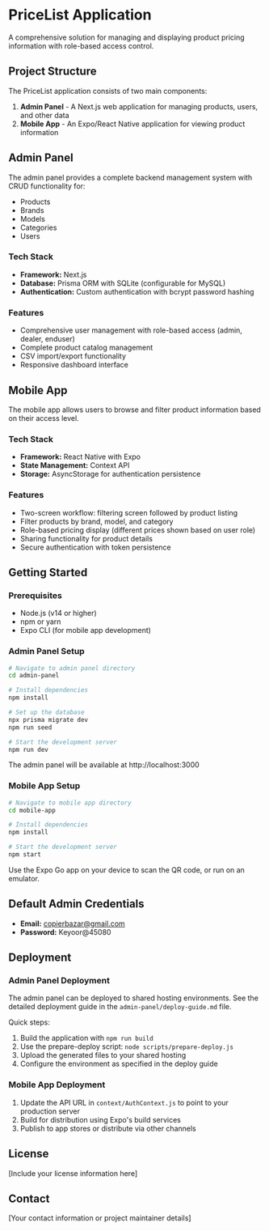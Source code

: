 # PriceList Application

A comprehensive solution for managing and displaying product pricing information with role-based access control.

## Project Structure

The PriceList application consists of two main components:

1. **Admin Panel** - A Next.js web application for managing products, users, and other data
2. **Mobile App** - An Expo/React Native application for viewing product information

## Admin Panel

The admin panel provides a complete backend management system with CRUD functionality for:

- Products
- Brands
- Models
- Categories
- Users

### Tech Stack

- **Framework:** Next.js
- **Database:** Prisma ORM with SQLite (configurable for MySQL)
- **Authentication:** Custom authentication with bcrypt password hashing

### Features

- Comprehensive user management with role-based access (admin, dealer, enduser)
- Complete product catalog management
- CSV import/export functionality
- Responsive dashboard interface

## Mobile App

The mobile app allows users to browse and filter product information based on their access level.

### Tech Stack

- **Framework:** React Native with Expo
- **State Management:** Context API
- **Storage:** AsyncStorage for authentication persistence

### Features

- Two-screen workflow: filtering screen followed by product listing
- Filter products by brand, model, and category
- Role-based pricing display (different prices shown based on user role)
- Sharing functionality for product details
- Secure authentication with token persistence

## Getting Started

### Prerequisites

- Node.js (v14 or higher)
- npm or yarn
- Expo CLI (for mobile app development)

### Admin Panel Setup

```bash
# Navigate to admin panel directory
cd admin-panel

# Install dependencies
npm install

# Set up the database
npx prisma migrate dev
npm run seed

# Start the development server
npm run dev
```

The admin panel will be available at http://localhost:3000

### Mobile App Setup

```bash
# Navigate to mobile app directory
cd mobile-app

# Install dependencies
npm install

# Start the development server
npm start
```

Use the Expo Go app on your device to scan the QR code, or run on an emulator.

## Default Admin Credentials

- **Email:** copierbazar@gmail.com
- **Password:** Keyoor@45080

## Deployment

### Admin Panel Deployment

The admin panel can be deployed to shared hosting environments. See the detailed deployment guide in the `admin-panel/deploy-guide.md` file.

Quick steps:
1. Build the application with `npm run build`
2. Use the prepare-deploy script: `node scripts/prepare-deploy.js`
3. Upload the generated files to your shared hosting
4. Configure the environment as specified in the deploy guide

### Mobile App Deployment

1. Update the API URL in `context/AuthContext.js` to point to your production server
2. Build for distribution using Expo's build services
3. Publish to app stores or distribute via other channels

## License

[Include your license information here]

## Contact

[Your contact information or project maintainer details] 
